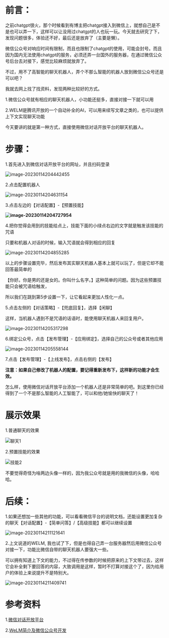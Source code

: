 # 前言：

之前chatgpt很火，那个时候看到有博主把chatgpt接入到微信上，就想自己是不是也可以弄一下，这样可以让没用过chatgpt的人也玩一玩。今天就去研究了下，发现问题很多，体验还不好，最后还是放弃了（主要是懒）。

微信公众号对响应时间有限制，而且也限制了chatgpt的使用，可能会封号。而且因为国内无法使用chatgpt的服务，必须还弄一台国外的服务器，在通过微信公众号后台去对接下，感觉比较麻烦就放弃了。

不过，用不了高智能的聊天机器人，弄个不那么智能的机器人放到微信公众号还是可以吧？

我就去网上找了找资料，发现两种比较好的方式。

1.微信公众号就有相应的聊天机器人，小功能还挺多，直接对接一下就可以用

2.WELM是腾讯开放的一个自动补全的AI，可以用来续写文章之类的，也可以提供上下文实现聊天功能

今天要讲的就是第一种方式，直接使用微信对话开放平台的聊天机器人。

# 步骤：

1.首先进入到微信对话开放平台的网址，并且扫码登录

![image-20230114204442455](https://wxwwt-oss.oss-cn-hangzhou.aliyuncs.com/imgRepo/image-20230114204442455.png)

2.点击配置机器人

![image-20230114204631154](https://wxwwt-oss.oss-cn-hangzhou.aliyuncs.com/imgRepo/image-20230114204631154.png)

3.点击左边的【对话配置】-【预置技能】

**![image-20230114204727954](https://wxwwt-oss.oss-cn-hangzhou.aliyuncs.com/imgRepo/image-20230114204727954.png)**

4.把你觉得会用到的技能给点上，技能下面的小绿点右边的文字就是触发该技能的咒语

只要和机器人对话的时候，输入咒语就会得到相应的回复

![image-20230114204855285](https://wxwwt-oss.oss-cn-hangzhou.aliyuncs.com/imgRepo/image-20230114204855285.png)

以上的步骤设置完毕，然后发布其实聊天机器人基本上就可以玩了，但是它却不能回答最简单的

【你好。你是男的还是女的。你叫什么名字。】这种简单的问题。因为这些预置技能只会被咒语给触发，

所以我们在跳到第5步设置一下，让它看起来更加人性化一点。

5.点击左侧的【对话策略】-【兜底回复】，选择【闲聊】

这样，当机器人遇到不是咒语的话语时，能使用聊天机器人来回复用户。

![image-20230114205317298](https://wxwwt-oss.oss-cn-hangzhou.aliyuncs.com/imgRepo/image-20230114205317298.png)

6.绑定公众号，点击【发布管理】-【应用绑定】，选择自己的公众号或者其他应用

![image-20230114205558144](https://wxwwt-oss.oss-cn-hangzhou.aliyuncs.com/imgRepo/image-20230114205558144.png)

7.点击【发布管理】-【上线发布】，点击右侧的【发布】

**注意：如果自己修改了机器人的配置，要记得重新发布下，这样新的功能才会生效。**

怎么样，使用微信对话开放平台添加一个机器人还是非常简单的吧。到这里你已经得到了一个不是那么智能的人工智能了，可以和他/她愉快的聊天了！



# 展示效果

1.普通聊天的效果

![聊天1](https://wxwwt-oss.oss-cn-hangzhou.aliyuncs.com/imgRepo/%E8%81%8A%E5%A4%A91.jpg)

2.预置技能的效果

![技能2](https://wxwwt-oss.oss-cn-hangzhou.aliyuncs.com/imgRepo/%E6%8A%80%E8%83%BD2.jpg)

不要觉得奇怪为啥两边头像一样的，因为我公众号就是用的我微信的头像，哈哈哈。



# 后续：

1.如果还想加一些其他的功能，可以看看微信平台的说明文档，还能设置更加复杂的聊天【对话配置】-【简单问答】/【高级技能】都可以继续设置

![image-20230114211121641](https://wxwwt-oss.oss-cn-hangzhou.aliyuncs.com/imgRepo/image-20230114211121641.png)

2.上文说道的WELM, 我也试了下，但是也得自己弄一台服务器然后用微信公众号对接一下，功能比微信自带的聊天机器人要强大一些。

可以拥有知道上下文的能力，不过得在传参数的时候把原来的上下文带过去，这样它会补全剩下要回答的内容，大致调用是这样，暂时不打算对接这个了，因为给用户的体验上来说提升不是特别大。

![image-20230114211409741](https://wxwwt-oss.oss-cn-hangzhou.aliyuncs.com/imgRepo/image-20230114211409741.png)



# 参考资料

1.[微信对话开放平台](https://openai.weixin.qq.com/)

2.[WeLM简介及微信公众号开发](https://cloud.tencent.com/developer/article/2162505)